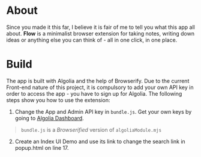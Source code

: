 # About
Since you made it this far, I believe it is fair of me to tell you what this app all about. **Flow** is a minimalist browser extension for taking notes, writing down ideas or anything
else you can think of - all in one click, in one place.
# Build
The app is built with Algolia and the help of Browserify.
Due to the current Front-end nature of this project, it is compulsory to add your own API key in order to access the app - you have to sign up for Algolia. The following steps show you
how to use the extension:
1. Change the App and Admin API key in `bundle.js`. Get your own keys by going to [Algolia Dashboard](algolia.com/api-keys).
> `bundle.js` is a *Browserified* version of `algoliaModule.mjs`
2. Create an Index UI Demo and use its link to change the search link in popup.html on line 17.
